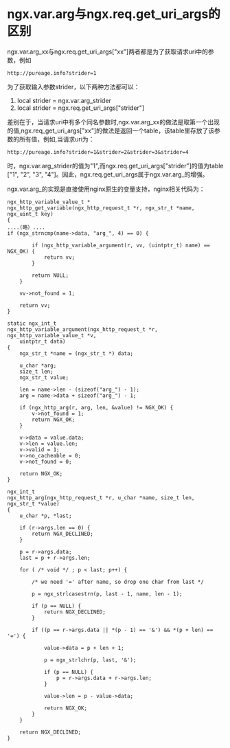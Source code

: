 # ngx.var.arg与ngx.req.get_uri_args的区别

ngx.var.arg\_xx与ngx.req.get\_uri\_args["xx"]两者都是为了获取请求uri中的参数，例如
```
http://pureage.info?strider=1
```

为了获取输入参数strider，以下两种方法都可以：

1. local strider = ngx.var.arg_strider
2. local strider = ngx.req.get_uri_args["strider"]

差别在于，当请求uri中有多个同名参数时,ngx.var.arg\_xx的做法是取第一个出现的值,ngx.req\_get_uri_args["xx"]的做法是返回一个table，该table里存放了该参数的所有值，例如,当请求uri为：
```
http://pureage.info?strider=1&strider=2&strider=3&strider=4
```
时，ngx.var.arg\_strider的值为"1",而ngx.req.get\_uri\_args["strider"]的值为table ["1", "2", "3", "4"]。因此，ngx.req.get\_uri\_args属于ngx.var.arg_的增强。

ngx.var.arg\_的实现是直接使用nginx原生的变量支持，nginx相关代码为：

```
ngx_http_variable_value_t *
ngx_http_get_variable(ngx_http_request_t *r, ngx_str_t *name, ngx_uint_t key)
{
....(略）....
if (ngx_strncmp(name->data, "arg_", 4) == 0) {

        if (ngx_http_variable_argument(r, vv, (uintptr_t) name) == NGX_OK) {
            return vv;
        }

        return NULL;
    }

    vv->not_found = 1;

    return vv;
}

static ngx_int_t
ngx_http_variable_argument(ngx_http_request_t *r, ngx_http_variable_value_t *v,
    uintptr_t data)
{
    ngx_str_t *name = (ngx_str_t *) data;

    u_char *arg;
    size_t len;
    ngx_str_t value;

    len = name->len - (sizeof("arg_") - 1);
    arg = name->data + sizeof("arg_") - 1;

    if (ngx_http_arg(r, arg, len, &value) != NGX_OK) {
        v->not_found = 1;
        return NGX_OK;
    }

    v->data = value.data;
    v->len = value.len;
    v->valid = 1;
    v->no_cacheable = 0;
    v->not_found = 0;

    return NGX_OK;
}

ngx_int_t
ngx_http_arg(ngx_http_request_t *r, u_char *name, size_t len, ngx_str_t *value)
{
    u_char *p, *last;

    if (r->args.len == 0) {
        return NGX_DECLINED;
    }

    p = r->args.data;
    last = p + r->args.len;

    for ( /* void */ ; p < last; p++) {

        /* we need '=' after name, so drop one char from last */

        p = ngx_strlcasestrn(p, last - 1, name, len - 1);

        if (p == NULL) {
            return NGX_DECLINED;
        }

        if ((p == r->args.data || *(p - 1) == '&') && *(p + len) == '=') {

            value->data = p + len + 1;

            p = ngx_strlchr(p, last, '&');

            if (p == NULL) {
                p = r->args.data + r->args.len;
            }

            value->len = p - value->data;

            return NGX_OK;
        }
    }

    return NGX_DECLINED;
}
```



